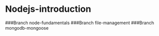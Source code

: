 # Nodejs-introduction

###Branch node-fundamentals
###Branch file-management
###Branch mongodb-mongoose
